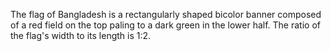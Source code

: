 The flag of Bangladesh is a rectangularly shaped bicolor banner composed of a red field on the top paling to a dark green in the lower half. The ratio of the flag's width to its length is 1:2.